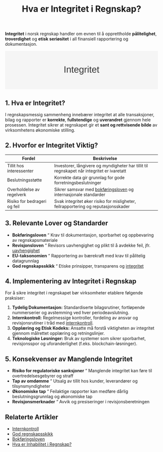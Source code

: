 ﻿---
title: "Hva er Integritet i Regnskap?"
seoTitle: "Integritet i regnskap | Betydning og hvordan sikre den"
description: "Integritet i norsk regnskap handler om evnen til å opprettholde pålitelighet, troverdighet og etisk seriøsitet i all finansiell rapportering og dokumentasjon."
summary: "Betydningen av integritet i regnskap, hvorfor det er viktig og hvordan virksomheter sikrer den."
---

**Integritet** i norsk regnskap handler om evnen til å opprettholde **pålitelighet**, **troverdighet** og **etisk seriøsitet** i all finansiell rapportering og dokumentasjon.

![Illustrasjon som viser konseptet integritet](integritet-image.svg)

## 1. Hva er Integritet?

I regnskapsmessig sammenheng innebærer integritet at alle transaksjoner, bilag og rapporter er **korrekte**, **fullstendige** og **uverandret** gjennom hele prosessen. Integritet sikrer at regnskapet gir et **sant og rettvisende bilde** av virksomhetens økonomiske stilling.

## 2. Hvorfor er Integritet Viktig?

| **Fordel**                       | **Beskrivelse**                                                                                 |
|----------------------------------|-------------------------------------------------------------------------------------------------|
| Tillit hos interessenter         | Investorer, långivere og myndigheter har tillit til regnskapet når integritet er ivaretatt     |
| Beslutningsstøtte                | Korrekte data gir grunnlag for gode forretningsbeslutninger                                     |
| Overholdelse av regelverk        | Sikrer samsvar med [bokføringsloven](/blogs/regnskap/hva-er-bokforingsloven "Hva er Bokføringsloven? Komplett Guide til Norsk Bokføringslovgivning") og internasjonale standarder |
| Risiko for bedrageri og feil     | Svak integritet øker risiko for misligheter, feilrapportering og reputasjonsskader               |

## 3. Relevante Lover og Standarder

* **Bokføringsloven** “ Krav til dokumentasjon, sporbarhet og oppbevaring av regnskapsmateriale
* **Revisjonsloven** “ Revisors uavhengighet og plikt til å avdekke feil, jfr. [uavhengighet](/blogs/regnskap/inhabilitet "Hva er Inhabilitet i Regnskap? Guide til habilitetsregler og praksis")
* **EU-taksonomien** “ Rapportering av bærekraft med krav til pålitelig datagrunnlag
* **God regnskapsskikk** “ Etiske prinsipper, transparens og [integritet](/blogs/regnskap/integritet "Hva er Integritet i Regnskap? Betydning og Viktighet for Norske Virksomheter")

## 4. Implementering av Integritet i Regnskap

For å sikre integritet i regnskapet bør virksomheter etablere følgende praksiser:

1. **Tydelig Dokumentasjon:** Standardiserte bilagsrutiner, fortløpende nummerserier og avstemming ved hver periodeavslutning.
2. **Internkontroll:** Regelmessige kontroller, fordeling av ansvar og revisjonsrutiner i tråd med [internkontroll](/blogs/regnskap/hva-er-internkontroll "Hva er Internkontroll? En Guide til Kontroll og Risiko i Regnskapet").
3. **Opplæring og Etisk Kodeks:** Ansatte må forstå viktigheten av integritet gjennom målrettet opplæring og retningslinjer.
4. **Teknologiske Løsninger:** Bruk av systemer som sikrer sporbarhet, revisjonsspor og uforanderlighet (f.eks. blockchain-løsninger).

## 5. Konsekvenser av Manglende Integritet

* **Risiko for regulatoriske sanksjoner** “ Manglende integritet kan føre til overtredelsesgebyrer og straff
* **Tap av omdømme** “ Utsalg av tillit hos kunder, leverandører og tilsynsmyndigheter
* **Økonomiske tap** “ Feilaktige rapporter kan medføre dårlig beslutningsgrunnlag og økonomiske tap
* **Revisjonsmerknader** “ Avvik og presiseringer i revisjonsberetningen

## Relaterte Artikler

* [Internkontroll](/blogs/regnskap/hva-er-internkontroll "Hva er Internkontroll? En Guide til Kontroll og Risiko i Regnskapet")
* [God regnskapsskikk](/blogs/regnskap/god-regnskapsskikk "God Regnskapsskikk - Prinsipper, Standarder og Beste Praksis i Norge")
* [Bokføringsloven](/blogs/regnskap/hva-er-bokforingsloven "Hva er Bokføringsloven? Komplett Guide til Norsk Bokføringslovgivning")
* [Hva er Inhabilitet i Regnskap?](/blogs/regnskap/inhabilitet "Hva er Inhabilitet i Regnskap? Guide til habilitetsregler og praksis")










